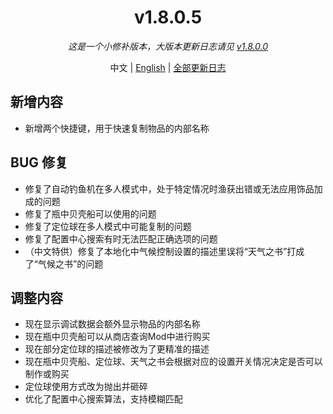 ﻿<h1 align="center">v1.8.0.5</h1>

<div align="center">

*这是一个小修补版本，大版本更新日志请见 [v1.8.0.0](v1.8.0.0.md)*

中文 | [English](../en/v1.8.0.5.md) | [全部更新日志](../../ChangeLog.md)

</div>

## 新增内容

- 新增两个快捷键，用于快速复制物品的内部名称

## BUG 修复

- 修复了自动钓鱼机在多人模式中，处于特定情况时渔获出错或无法应用饰品加成的问题
- 修复了瓶中贝壳船可以使用的问题
- 修复了定位球在多人模式中可能复制的问题
- 修复了配置中心搜索有时无法匹配正确选项的问题
- （中文特供）修复了本地化中气候控制设置的描述里误将“天气之书”打成了“气候之书”的问题

## 调整内容

- 现在显示调试数据会额外显示物品的内部名称
- 现在瓶中贝壳船可以从商店查询Mod中进行购买
- 现在部分定位球的描述被修改为了更精准的描述
- 现在瓶中贝壳船、定位球、天气之书会根据对应的设置开关情况决定是否可以制作或购买
- 定位球使用方式改为抛出并砸碎
- 优化了配置中心搜索算法，支持模糊匹配